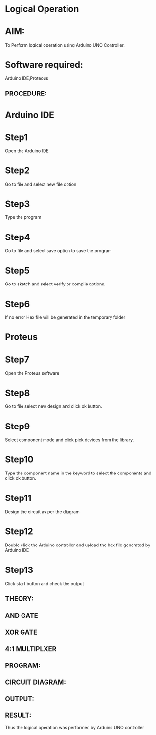 # Logical Operation

# AIM:

To Perform logical operation using Arduino UNO Controller.

# Software required:

Arduino IDE,Proteous 

## PROCEDURE:
# Arduino IDE
# Step1
Open the Arduino IDE
# Step2
Go to file and select new file option
# Step3
Type the program
# Step4
Go to file and select save option to save the program
# Step5
Go to sketch and select verify or compile options.
# Step6
If no error Hex file will be generated in the temporary folder
# Proteus 
# Step7
Open the Proteus software
# Step8
Go to file select new design and click ok button.
# Step9
Select component mode and click pick devices from the library. 
# Step10
Type the component name in the keyword to select the components and click ok button.
# Step11
Design the circuit as per the diagram
# Step12
Double click the Arduino controller and upload the hex file generated by Arduino IDE
# Step13
Click start button and check the output 
## THEORY:

## AND GATE

## XOR GATE

## 4:1 MULTIPLXER

## PROGRAM:

## CIRCUIT DIAGRAM:

## OUTPUT:

## RESULT:

Thus the logical operation was performed by Arduino UNO controller
